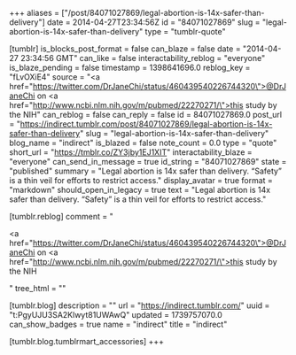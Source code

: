 +++
aliases = ["/post/84071027869/legal-abortion-is-14x-safer-than-delivery"]
date = 2014-04-27T23:34:56Z
id = "84071027869"
slug = "legal-abortion-is-14x-safer-than-delivery"
type = "tumblr-quote"

[tumblr]
is_blocks_post_format = false
can_blaze = false
date = "2014-04-27 23:34:56 GMT"
can_like = false
interactability_reblog = "everyone"
is_blaze_pending = false
timestamp = 1398641696.0
reblog_key = "fLvOXiE4"
source = "<a href=\"https://twitter.com/DrJaneChi/status/460439540226744320\">@DrJaneChi</a> on <a href=\"http://www.ncbi.nlm.nih.gov/m/pubmed/22270271/\">this study by the NIH</a>"
can_reblog = false
can_reply = false
id = 84071027869.0
post_url = "https://indirect.tumblr.com/post/84071027869/legal-abortion-is-14x-safer-than-delivery"
slug = "legal-abortion-is-14x-safer-than-delivery"
blog_name = "indirect"
is_blazed = false
note_count = 0.0
type = "quote"
short_url = "https://tmblr.co/ZY3jby1EJ1XIT"
interactability_blaze = "everyone"
can_send_in_message = true
id_string = "84071027869"
state = "published"
summary = "Legal abortion is 14x safer than delivery. “Safety” is a thin veil for efforts to restrict access."
display_avatar = true
format = "markdown"
should_open_in_legacy = true
text = "Legal abortion is 14x safer than delivery. &ldquo;Safety&rdquo; is a thin veil for efforts to restrict access."

[tumblr.reblog]
comment = "<p><a href=\"https://twitter.com/DrJaneChi/status/460439540226744320\">@DrJaneChi</a> on <a href=\"http://www.ncbi.nlm.nih.gov/m/pubmed/22270271/\">this study by the NIH</a></p>"
tree_html = ""

[tumblr.blog]
description = ""
url = "https://indirect.tumblr.com/"
uuid = "t:PgyUJU3SA2Klwyt81UWAwQ"
updated = 1739757070.0
can_show_badges = true
name = "indirect"
title = "indirect"

[tumblr.blog.tumblrmart_accessories]
+++

